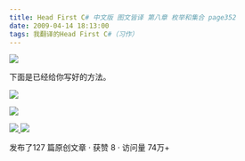 ```yaml
---
title: Head First C# 中文版 图文皆译 第八章 枚举和集合 page352
date: 2009-04-14 18:13:00
tags: 我翻译的Head First C#（习作）
---
```

![](https://p-blog.csdn.net/images/p_blog_csdn_net/cuipengfei1/EntryImages/20090414/2009-04-14_17-52-05.jpg)

下面是已经给你写好的方法。

![](https://p-blog.csdn.net/images/p_blog_csdn_net/cuipengfei1/EntryImages/20090414/2009-04-14_17-53-57.jpg)

  

![](https://p-blog.csdn.net/images/p_blog_csdn_net/cuipengfei1/EntryImages/20090414/2009-04-14_18-05-03.jpg)



[ ![](https://profile.csdnimg.cn/5/2/5/3_cuipengfei1)
![](https://g.csdnimg.cn/static/user-reg-year/1x/11.png)
](https://blog.csdn.net/cuipengfei1)



发布了127 篇原创文章  ·  获赞 8  ·  访问量 74万+

